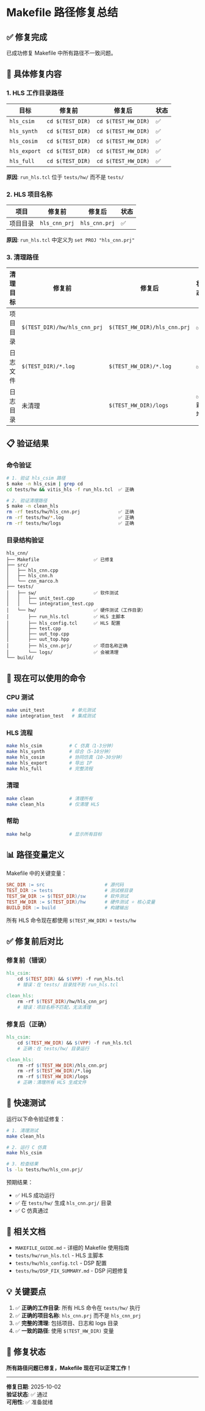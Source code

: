 # Makefile 路径修复总结

## ✅ 修复完成

已成功修复 Makefile 中所有路径不一致问题。

## 🔧 具体修复内容

### 1. HLS 工作目录路径

| 目标 | 修复前 | 修复后 | 状态 |
|------|--------|--------|------|
| `hls_csim` | `cd $(TEST_DIR)` | `cd $(TEST_HW_DIR)` | ✅ |
| `hls_synth` | `cd $(TEST_DIR)` | `cd $(TEST_HW_DIR)` | ✅ |
| `hls_cosim` | `cd $(TEST_DIR)` | `cd $(TEST_HW_DIR)` | ✅ |
| `hls_export` | `cd $(TEST_DIR)` | `cd $(TEST_HW_DIR)` | ✅ |
| `hls_full` | `cd $(TEST_DIR)` | `cd $(TEST_HW_DIR)` | ✅ |

**原因**: `run_hls.tcl` 位于 `tests/hw/` 而不是 `tests/`

### 2. HLS 项目名称

| 项目 | 修复前 | 修复后 | 状态 |
|------|--------|--------|------|
| 项目目录 | `hls_cnn_prj` | `hls_cnn.prj` | ✅ |

**原因**: `run_hls.tcl` 中定义为 `set PROJ "hls_cnn.prj"`

### 3. 清理路径

| 清理目标 | 修复前 | 修复后 | 状态 |
|----------|--------|--------|------|
| 项目目录 | `$(TEST_DIR)/hw/hls_cnn_prj` | `$(TEST_HW_DIR)/hls_cnn.prj` | ✅ |
| 日志文件 | `$(TEST_DIR)/*.log` | `$(TEST_HW_DIR)/*.log` | ✅ |
| 日志目录 | 未清理 | `$(TEST_HW_DIR)/logs` | ✅ 新增 |

## 📋 验证结果

### 命令验证

```bash
# 1. 验证 hls_csim 路径
$ make -n hls_csim | grep cd
cd tests/hw && vitis_hls -f run_hls.tcl  ✅ 正确

# 2. 验证清理路径
$ make -n clean_hls
rm -rf tests/hw/hls_cnn.prj              ✅ 正确
rm -rf tests/hw/*.log                    ✅ 正确
rm -rf tests/hw/logs                     ✅ 正确
```

### 目录结构验证

```
hls_cnn/
├── Makefile                    ✅ 已修复
├── src/
│   ├── hls_cnn.cpp
│   ├── hls_cnn.h
│   └── cnn_marco.h
├── tests/
│   ├── sw/                     ✅ 软件测试
│   │   ├── unit_test.cpp
│   │   └── integration_test.cpp
│   └── hw/                     ✅ 硬件测试（工作目录）
│       ├── run_hls.tcl         ✅ HLS 主脚本
│       ├── hls_config.tcl      ✅ HLS 配置
│       ├── test.cpp
│       ├── uut_top.cpp
│       ├── uut_top.hpp
│       ├── hls_cnn.prj/        ✅ 项目名称正确
│       └── logs/               ✅ 会被清理
└── build/
```

## 🎯 现在可以使用的命令

### CPU 测试
```bash
make unit_test          # 单元测试
make integration_test   # 集成测试
```

### HLS 流程
```bash
make hls_csim          # C 仿真（1-3分钟）
make hls_synth         # 综合（5-10分钟）
make hls_cosim         # 协同仿真（10-30分钟）
make hls_export        # 导出 IP
make hls_full          # 完整流程
```

### 清理
```bash
make clean             # 清理所有
make clean_hls         # 仅清理 HLS
```

### 帮助
```bash
make help              # 显示所有目标
```

## 📊 路径变量定义

Makefile 中的关键变量：

```makefile
SRC_DIR := src                      # 源代码
TEST_DIR := tests                   # 测试根目录
TEST_SW_DIR := $(TEST_DIR)/sw       # 软件测试
TEST_HW_DIR := $(TEST_DIR)/hw       # 硬件测试 ⭐ 核心变量
BUILD_DIR := build                  # 构建输出
```

所有 HLS 命令现在都使用 `$(TEST_HW_DIR)` = `tests/hw`

## ✅ 修复前后对比

### 修复前（错误）
```makefile
hls_csim:
	cd $(TEST_DIR) && $(VPP) -f run_hls.tcl
	# 错误：在 tests/ 目录找不到 run_hls.tcl

clean_hls:
	rm -rf $(TEST_DIR)/hw/hls_cnn_prj
	# 错误：项目名称不匹配，无法清理
```

### 修复后（正确）
```makefile
hls_csim:
	cd $(TEST_HW_DIR) && $(VPP) -f run_hls.tcl
	# 正确：在 tests/hw/ 目录运行

clean_hls:
	rm -rf $(TEST_HW_DIR)/hls_cnn.prj
	rm -rf $(TEST_HW_DIR)/*.log
	rm -rf $(TEST_HW_DIR)/logs
	# 正确：清理所有 HLS 生成文件
```

## 🧪 快速测试

运行以下命令验证修复：

```bash
# 1. 清理测试
make clean_hls

# 2. 运行 C 仿真
make hls_csim

# 3. 检查结果
ls -la tests/hw/hls_cnn.prj/
```

预期结果：
- ✅ HLS 成功运行
- ✅ 在 `tests/hw/` 生成 `hls_cnn.prj/` 目录
- ✅ C 仿真通过

## 📖 相关文档

- `MAKEFILE_GUIDE.md` - 详细的 Makefile 使用指南
- `tests/hw/run_hls.tcl` - HLS 主脚本
- `tests/hw/hls_config.tcl` - DSP 配置
- `tests/hw/DSP_FIX_SUMMARY.md` - DSP 问题修复

## 💡 关键要点

1. ✅ **正确的工作目录**: 所有 HLS 命令在 `tests/hw/` 执行
2. ✅ **正确的项目名称**: `hls_cnn.prj` 而不是 `hls_cnn_prj`
3. ✅ **完整的清理**: 包括项目、日志和 logs 目录
4. ✅ **一致的路径**: 使用 `$(TEST_HW_DIR)` 变量

## 🎉 修复状态

**所有路径问题已修复，Makefile 现在可以正常工作！**

---

**修复日期**: 2025-10-02  
**验证状态**: ✅ 通过  
**可用性**: ✅ 准备就绪
